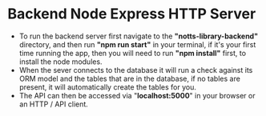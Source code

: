 # Backend Node Express HTTP Server

- To run the backend server first navigate to the **"notts-library-backend"** directory, and then run **"npm run start"** in your terminal, if it's your first time running the app, then you will need to run **"npm install"** first, to install the node modules.
- When the sever connects to the database it will run a check against its ORM model and the tables that are in the database, if no tables are present, it will automatically create the tables for you.
- The API can then be accessed via "**localhost:5000**" in your browser or an HTTP / API client.
